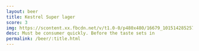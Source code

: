 ```yaml
---
layout: beer
title: Kestrel Super lager
score: 3
img: https://scontent.xx.fbcdn.net/v/t1.0-0/p480x480/16679_10151428525733745_2106487431_n.jpg?oh=ac7f0bc26f98ebd73bde3eb7b8b202c6&oe=59190BAA
desc: Must be consumer quickly. Before the taste sets in
permalink: /beer/:title.html
---
```

